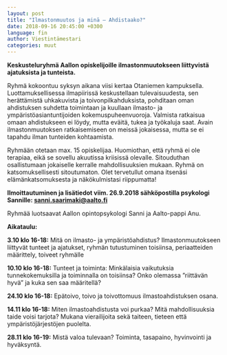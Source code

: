 ```yaml
---
layout: post
title: "Ilmastonmuutos ja minä – Ahdistaako?"
date: 2018-09-16 20:45:00 +0300
language: fin
author: Viestintämestari
categories: muut
---
```

**Keskusteluryhmä Aallon opiskelijoille ilmastonmuutokseen liittyvistä ajatuksista ja tunteista.**

Ryhmä kokoontuu syksyn aikana viisi kertaa Otaniemen kampuksella. Luottamuksellisessa ilmapiirissä keskustellaan tulevaisuudesta, sen herättämistä uhkakuvista ja toivonpilkahduksista, pohditaan oman ahdistuksen suhdetta toimintaan ja kuullaan ilmasto- ja ympäristöasiantuntijoiden kokemuspuheenvuoroja. Valmista ratkaisua omaan ahdistukseen ei löydy, mutta eväitä, tukea ja työkaluja saat. Avain ilmastonmuutoksen ratkaisemiseen on meissä jokaisessa, mutta se ei tapahdu ilman tunteiden kohtaamista.

Ryhmään otetaan max. 15 opiskelijaa. Huomiothan, että ryhmä ei ole terapiaa, eikä se sovellu akuutissa kriisissä olevalle. Sitouduthan osallistumaan jokaiselle kerralle mahdollisuuksien mukaan. Ryhmä on katsomuksellisesti sitoutumaton. Olet tervetullut omana itsenäsi elämänkatsomuksesta ja näkökulmistasi riippumatta!

**Ilmoittautuminen ja lisätiedot viim. 26.9.2018 sähköpostilla psykologi Sannille: sanni.saarimaki@aalto.fi**

Ryhmää luotsaavat Aallon opintopsykologi Sanni ja Aalto-pappi Anu.

__**Aikataulu:**__

**3.10 klo 16-18:** Mitä on ilmasto- ja ympäristöahdistus? Ilmastonmuutokseen liittyvät tunteet ja ajatukset, ryhmän tutustuminen toisiinsa, periaatteiden määrittely, toiveet ryhmälle

**10.10 klo 16-18:** Tunteet ja toiminta: Minkälaisia vaikutuksia tunnekokemuksilla ja toiminnalla on toisiinsa? Onko olemassa ”riittävän hyvä” ja kuka sen saa määritellä?

**24.10 klo 16-18:** Epätoivo, toivo ja toivottomuus ilmastoahdistuksen osana.

**14.11 klo 16-18:** Miten ilmastoahdistusta voi purkaa? Mitä mahdollisuuksia taide voisi tarjota? Mukana vierailijoita sekä taiteen, tieteen että ympäristöjärjestöjen puolelta.

**28.11 klo 16-19:** Mistä valoa tulevaan? Toiminta, tasapaino, hyvinvointi ja hyväksyntä.